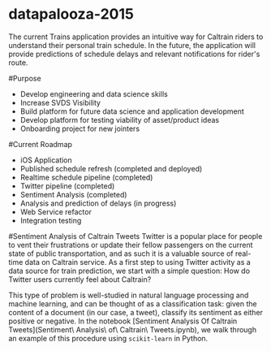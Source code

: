 # datapalooza-2015

The current Trains application provides an intuitive way for Caltrain riders to understand their personal train schedule. In the future, the application will provide predictions of schedule delays and relevant notifications for rider's route.

#Purpose 

- Develop engineering and data science skills
- Increase SVDS Visibility
- Build platform for future data science and application development
- Develop platform for testing viability of asset/product ideas
- Onboarding project for new jointers

#Current Roadmap
- iOS Application
- Published schedule refresh (completed and deployed)
- Realtime schedule pipeline (completed)
- Twitter pipeline (completed)
- Sentiment Analysis (completed)
- Analysis and prediction of delays (in progress)
- Web Service refactor
- Integration testing

#Sentiment Analysis of Caltrain Tweets
Twitter is a popular place for people to vent their frustrations or update their fellow passengers on the current state of public transportation, and as such it is a  valuable source of real-time data on Caltrain service. As a first step to using Twitter activity as a data source for train prediction, we start with a simple question: How do Twitter users currently feel about Caltrain?

This type of problem is well-studied in natural language processing and machine learning, and can be thought of as a classification task: given the content of a document (in our case, a tweet), classify its sentiment as either positive or negative. In the notebook [Sentiment Analysis Of Caltrain Tweets](Sentiment\ Analysis\ of\ Caltrain\ Tweets.ipynb), we walk through an example of this procedure using `scikit-learn` in Python.